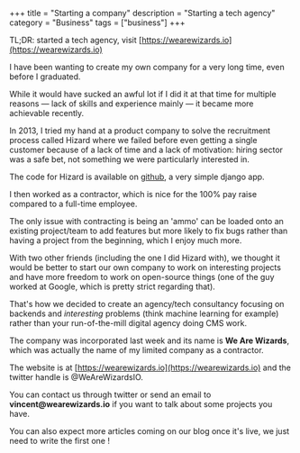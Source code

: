 +++
title = "Starting a company"
description = "Starting a tech agency"
category = "Business"
tags = ["business"]
+++

TL;DR: started a tech agency, visit [https://wearewizards.io](https://wearewizards.io)

I have been wanting to create my own company for a very long time, even before I graduated.

While it would have sucked an awful lot if I did it at that time for multiple reasons — lack of skills and experience mainly — it became more achievable recently.

In 2013, I tried my hand at a product company to solve the recruitment process called Hizard where we failed before even getting a single customer because of a lack of time and a lack of motivation: hiring sector was a safe bet, not something we were particularly interested in.

The code for Hizard is available on [github](https://github.com/hizardapp/Hizard), a very simple django app.

I then worked as a contractor, which is nice for the 100% pay raise compared to a full-time employee.

The only issue with contracting is being an 'ammo' can be loaded onto an existing project/team to add features but more likely to fix bugs rather than having a project from the beginning, which I enjoy much more.

With two other friends (including the one I did Hizard with), we thought it would be better to start our own company to work on interesting projects and have more freedom to work on open-source things (one of the guy worked at Google, which is pretty strict regarding that).

That's how we decided to create an agency/tech consultancy focusing on backends and *interesting* problems (think machine learning for example) rather than your run-of-the-mill digital agency doing CMS work.

The company was incorporated last week and its name is __We Are Wizards__, which was actually the name of my limited company as a contractor.

The website is at [https://wearewizards.io](https://wearewizards.io) and the twitter handle is @WeAreWizardsIO.

You can contact us through twitter or send an email to __vincent@wearewizards.io__ if you want to talk about some projects you have.

You can also expect more articles coming on our blog once it's live, we just need to write the first one !

